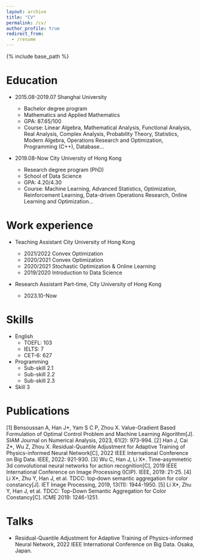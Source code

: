 ```yaml
---
layout: archive
title: "CV"
permalink: /cv/
author_profile: true
redirect_from:
  - /resume
---
```


{% include base_path %}

Education
======
* 2015.08-2019.07      Shanghai University     
  * Bachelor degree program    
  * Mathematics and Applied Mathematics          
  * GPA: 87.65/100
  * Course: Linear Algebra, Mathematical Analysis, Functional Analysis, Real Analysis, Complex Analysis, Probability Theory, Statistics, Modern Algebra, Operations Research and Optimization, Programming (C++), Database…

* 2019.08-Now         City University of Hong Kong
  * Research degree program (PhD)
  * School of Data Science
  * GPA: 4.20/4.30
  * Course: Machine Learning, Advanced Statistics, Optimization, Reinforcement Learning, Data-driven Operations Research, Online Learning and Optimization…


Work experience
======
* Teaching Assistant     City University of Hong Kong
  * 2021/2022 Convex Optimization
  * 2020/2021 Convex Optimization
  * 2020/2021 Stochastic Optimization & Online Learning
  * 2019/2020 Introduction to Data Science

* Research Assistant     Part-time, City University of Hong Kong
  * 2023.10-Now

  
Skills
======
* English
  * TOEFL: 103
  * IELTS: 7
  * CET-6: 627
* Programming
  * Sub-skill 2.1
  * Sub-skill 2.2
  * Sub-skill 2.3
* Skill 3

Publications
======
[1] Bensoussan A, Han J*, Yam S C P, Zhou X. Value-Gradient Based Formulation of Optimal Control Problem and Machine Learning Algorithm[J]. SIAM Journal on Numerical Analysis, 2023, 61(2): 973-994.
[2] Han J, Cai Z*, Wu Z, Zhou X. Residual-Quantile Adjustment for Adaptive Training of Physics-informed Neural Network[C], 2022 IEEE International Conference on Big Data. IEEE, 2022: 921-930.
[3] Wu C, Han J, Li X*. Time-asymmetric 3d convolutional neural networks for action recognition[C], 2019 IEEE International Conference on Image Processing (ICIP). IEEE, 2019: 21-25.
[4] Li X*, Zhu Y, Han J, et al. TDCC: top‐down semantic aggregation for color constancy[J]. IET Image Processing, 2019, 13(11): 1944-1950.
[5] Li X*, Zhu Y, Han J, et al. TDCC: Top-Down Semantic Aggregation for Color Constancy[C]. ICME 2019: 1246-1251.

Talks
======
* Residual-Quantile Adjustment for Adaptive Training of Physics-informed Neural Network, 2022 IEEE International Conference on Big Data. Osaka, Japan.
  

